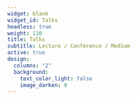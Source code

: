 ```yaml
---
widget: blank
widget_id: Talks
headless: true
weight: 110
title: Talks
subtitle: Lecture / Conference / Medium
active: true
design:
  columns: "2"
  background:
    text_color_light: false
    image_darken: 0
---
```

